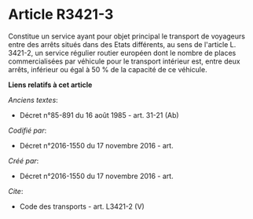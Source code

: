 # Article R3421-3

Constitue un service ayant pour objet principal le transport de voyageurs entre des arrêts situés dans des Etats différents,
au sens de l'article L. 3421-2, un service régulier routier européen dont le nombre de places commercialisées par véhicule
pour le transport intérieur est, entre deux arrêts, inférieur ou égal à 50 % de la capacité de ce véhicule.

**Liens relatifs à cet article**

_Anciens textes_:

  - Décret n°85-891 du 16 août 1985 - art. 31-21 (Ab)

_Codifié par_:

  - Décret n°2016-1550 du 17 novembre 2016 - art.

_Créé par_:

  - Décret n°2016-1550 du 17 novembre 2016 - art.

_Cite_:

  - Code des transports - art. L3421-2 (V)
